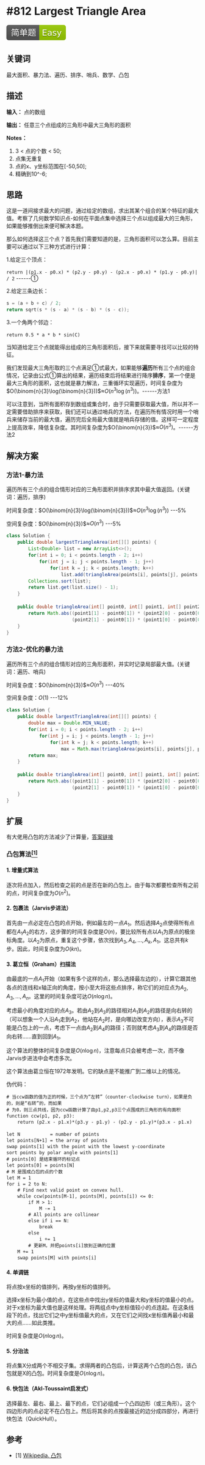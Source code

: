 # #812 Largest Triangle Area

![Easy](https://raw.githubusercontent.com/zhangddjs/LeetcodeGuide/master/figures/Easy.svg)

## 关键词

最大面积、暴力法、遍历、排序、哨兵、数学、凸包

## 描述

**输入：** 点的数组

**输出：** 任意三个点组成的三角形中最大三角形的面积

**Notes：**

1. 3 < 点的个数 < 50;
2. 点集无重复
3. 点的x、y坐标范围在[-50,50];
4. 精确到10^-6;

## 思路

这是一道间接求最大的问题，通过给定的数组，求出其某个组合的某个特征的最大值。考察了几何数学知识点-如何在平面点集中选择三个点以组成最大的三角形，如果能够推倒出来便可解决本题。

那么如何选择这三个点？首先我们需要知道的是，三角形面积可以怎么算。目前主要可以通过以下三种方式进行计算：

1.给定三个顶点：

`return |(p1.x - p0.x) * (p2.y - p0.y) - (p2.x - p0.x) * (p1.y - p0.y)| / 2` ------①

2.给定三条边长：

``` c
s = (a + b + c) / 2;
return sqrt(s * (s - a) * (s - b) * (s - c));
```

3.一个角两个邻边：

`return 0.5 * a * b * sin(C)`

当知道给定三个点就能得出组成的三角形面积后，接下来就需要寻找可以比较的特征。

我们发现最大三角形取的三个点满足①式最大，如果能够**遍历**所有三个点的组合情况，记录由公式①算出的结果，遍历结束后将结果进行降序**排序**，第一个便是最大三角形的面积，这也就是暴力解法，三重循环实现遍历，时间复杂度为$O(\binom{n}{3}\log(\binom{n}{3}))$≈$O(n^{3}\log(n^{3}))$。------方法1

可以注意到，当所有面积存到数组或集合时，由于只需要获取最大值，所以并不一定需要借助排序来获取，我们还可以通过哨兵的方法，在遍历所有情况时用一个哨兵来储存当前的最大值，遍历完后全局最大值就是哨兵存储的值。这样可一定程度上提高效率，降低复杂度。其时间复杂度为$O(\binom{n}{3})$≈$O(n^{3})$。------方法2

## 解决方案

### 方法1-暴力法

遍历所有三个点的组合情形对应的三角形面积并排序求其中最大值返回。(关键词：遍历，排序)

时间复杂度：$O(\binom{n}{3}\log(\binom{n}{3}))$≈$O(n^{3}\log(n^{3}))$   ---5%

空间复杂度：$O(\binom{n}{3})$≈$O(n^{3})$   ---5%

``` java
class Solution {
    public double largestTriangleArea(int[][] points) {
        List<Double> list = new ArrayList<>();
        for(int i = 0; i < points.length - 2; i++)
            for(int j = i; j < points.length - 1; j++)
                for(int k = j; k < points.length; k++)
                    list.add(triangleArea(points[i], points[j], points[k]));
        Collections.sort(list);
        return list.get(list.size() - 1);
    }
    
    public double triangleArea(int[] point0, int[] point1, int[] point2){
        return Math.abs((point1[1] - point0[1]) * (point2[0] - point0[0]) -
                        (point2[1] - point0[1]) * (point1[0] - point0[0])) / 2.0;
    }
}
```

### 方法2-优化的暴力法

遍历所有三个点的组合情形对应的三角形面积，并实时记录局部最大值。(关键词：遍历、哨兵)

时间复杂度：$O(\binom{n}{3})$≈$O(n^{3})$   ---40%

空间复杂度：$O(1)$   ---12%

``` java
class Solution {
    public double largestTriangleArea(int[][] points) {
        double max = Double.MIN_VALUE;
        for(int i = 0; i < points.length - 2; i++)
            for(int j = i; j < points.length - 1; j++)
                for(int k = j; k < points.length; k++)
                    max = Math.max(triangleArea(points[i], points[j], points[k]), max);
        return max;
    }
    
    public double triangleArea(int[] point0, int[] point1, int[] point2){
        return Math.abs((point1[1] - point0[1]) * (point2[0] - point0[0]) -
                        (point2[1] - point0[1]) * (point1[0] - point0[0])) / 2.0;
    }
}
```

## 扩展

有大佬用凸包的方法减少了计算量，[答案链接](https://leetcode.com/problems/largest-triangle-area/discuss/179046/C)

### 凸包算法[$^{[1]}$](#refer-anchor-1)

#### 1. 增量式算法

逐次将点加入，然后检查之前的点是否在新的凸包上。由于每次都要检查所有之前的点，时间复杂度为$O(n^{2})$。

#### 2. 包裹法（Jarvis步进法）

首先由一点必定在凸包的点开始，例如最左的一点$A_{1}$。然后选择$A_{2}$点使得所有点都在$A_{1}A_{2}$的右方，这步骤的时间复杂度是$O(n)$，要比较所有点以$A_{1}$为原点的极坐标角度。以$A_{2}$为原点，重复这个步骤，依次找到$A_{3},A_{4},...,A_{k},A_{1}$。这总共有$k$步。因此，时间复杂度为$O(kn)$。

#### 3. 葛立恒（Graham）扫描法

由最底的一点$A_{1}$开始（如果有多个这样的点，那么选择最左边的），计算它跟其他各点的连线和x轴正向的角度，按小至大将这些点排序，称它们的对应点为$A_{2},A_{3},...,A_{n}$。这里的时间复杂度可达$O(n\log {n})$。

考虑最小的角度对应的点$A_{3}$。若由$A_{2}$到$A_{3}$的路径相对$A_{1}$到$A_{2}$的路径是向右转的（可以想象一个人沿$A_{1}$走到$A_{2}$，他站在$A_{2}$时，是向哪边改变方向），表示$A_{3}$不可能是凸包上的一点，考虑下一点由$A_{2}$到$A_{4}$的路径；否则就考虑$A_{3}$到$A_{4}$的路径是否向右转……直到回到$A_{1}$。

这个算法的整体时间复杂度是$O(n\log {n})$，注意每点只会被考虑一次，而不像Jarvis步进法中会考虑多次。

这个算法由葛立恒在1972年发明。它的缺点是不能推广到二维以上的情况。

伪代码：

``` alg
# 当ccw函数的值为正的时候，三个点为“左转”（counter-clockwise turn），如果是负的，则是“右转”的，而如果
# 为0，则三点共线，因为ccw函数计算了由p1,p2,p3三个点围成的三角形的有向面积
function ccw(p1, p2, p3):
    return (p2.x - p1.x)*(p3.y - p1.y) - (p2.y - p1.y)*(p3.x - p1.x)

let N           = number of points
let points[N+1] = the array of points
swap points[1] with the point with the lowest y-coordinate
sort points by polar angle with points[1]
# points[0] 是结束循环的标记点
let points[0] = points[N]
# M 是围成凸包的点的个数
let M = 1
for i = 2 to N:
    # Find next valid point on convex hull.
    while ccw(points[M-1], points[M], points[i]) <= 0:
        if M > 1:
            M -= 1
        # All points are collinear
        else if i == N:
            break
        else
            i += 1
        # 更新M，并把points[i]放到正确的位置
    M += 1
    swap points[M] with points[i]
```

#### 4. 单调链

将点按x坐标的值排列，再按y坐标的值排列。

选择x坐标为最小值的点，在这些点中找出y坐标的值最大和y坐标的值最小的点。对于x坐标为最大值也是这样处理。将两组点中y坐标值较小的点连起。在这条线段下的点，找出它们之中y坐标值最大的点，又在它们之间找x坐标值再最小和最大的点……如此类推。

时间复杂度是$O(n\log {n})$。

#### 5. 分治法

将点集X分成两个不相交子集。求得两者的凸包后，计算这两个凸包的凸包，该凸包就是X的凸包。时间复杂度是$O(n\log {n})$。

#### 6. 快包法（Akl-Toussaint启发式）

选择最左、最右、最上、最下的点，它们必组成一个凸四边形（或三角形）。这个四边形内的点必定不在凸包上。然后将其余的点按最接近的边分成四部分，再进行快包法（QuickHull）。

## 参考

<div id="refer-anchor-1"></div>

- [1] [Wikipedia. 凸包](https://zh.wikipedia.org/wiki/%E5%87%B8%E5%8C%85#%E8%91%9B%E7%AB%8B%E6%81%92%EF%BC%88Graham%EF%BC%89%E6%89%AB%E6%8F%8F%E6%B3%95)
